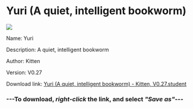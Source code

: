 # Yuri (A quiet, intelligent bookworm)

<img src = "https://raw.githubusercontent.com/Arbiter1223/Koukou-Gurashi-Custom-Students/master/Students/Files/Yuri%20(A%20quiet%2C%20intelligent%20bookworm).png">

Name: Yuri

Description: A quiet, intelligent bookworm

Author: Kitten

Version: V0.27

Download link: <a href="https://raw.githubusercontent.com/Arbiter1223/Koukou-Gurashi-Custom-Students/master/Students/Files/Yuri%20(A%20quiet%2C%20intelligent%20bookworm)%20-%20Kitten%2C%20V0.27.student">Yuri (A quiet, intelligent bookworm) - Kitten, V0.27.student</a>

### ---**To download, _right-click_ the link, and select _"Save as"_**---


